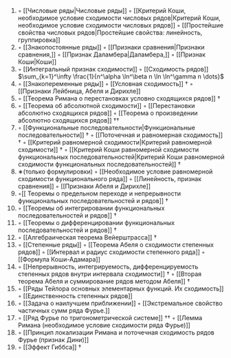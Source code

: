 1. ◦ [[Числовые ряды|Числовые ряды]]
   ◦ [[Критерий Коши, необходимое условие сходимости числовых рядов|Критерий Коши, необходимое условие сходимости числовых рядов]]
   ◦ [[Простейшие свойства числовых рядов|Простейшие свойства: линейность, группировка]]
2. ◦ [[Знакопостоянные ряды]]
   ◦ [[Признаки сравнения|Признаки сравнения,]]
   ◦ [[Признак Даламбера|Даламбера,]]
   ◦ [[Признак Коши|Коши]]
3. ◦ [[Интегральный признак сходимости]]
   ◦  [[Сходимость рядов]] $\sum_{k=1}^\infty \frac{1}{n^\alpha \ln^\beta n \ln \ln^\gamma n \dots}$  
4. ◦ [[Знакопеременные ряды]]
   ◦ [[Условная сходимость]] $\dagger$
   ◦ [[Признаки Лейбница, Абеля и Дирихле]]
5. ◦ [[Теорема Римана о перестановках условно сходящихся рядов]] $\dagger$
6. ◦ [[Теорема об абсолютной сходимости]]
   ◦ [[Перестановки абсолютно сходящихся рядов]] 
   ◦ [[Теорема о произведении абсолютно сходящихся рядов]] $\dagger \dagger$
7. ◦ [[Функциональные последовательности|Функциональные последовательности]] $\dagger$
   ◦ [[Поточечная и равномерная сходимость]] $\dagger$
   ◦ [[Критерий равномерной сходимости|Критерий равномерной сходимости]] $\dagger$
   ◦ [[Критерий Коши равномерной сходимости функциональных последовательностей|Критерий Коши равномерной сходимости функциональных последовательностей]] $\dagger$
8. ∗(только формулировки)
   ◦ [[Необходимое условие равномерной сходимости функционального ряда]]
   ◦ [[Линейность, признак сравнения]]
   ◦ [[Признаки Абеля и Дирихле]]
9. ◦[[ Теоремы о предельном переходе и непрерывности функциональных последовательностей и рядов]] $\dagger$
10. ◦ [[Теоремы об интегрировании функциональных последовательностей и рядов]] $\dagger$
11. ◦ [[Теоремы о дифференцировании функциональных последовательностей и рядов]] $\dagger$
12. ◦ [[Алгебраическая теорема Вейерштрасса]] $\dagger$
13. ◦ [[Степенные ряды]]
    ◦ [[Теорема Абеля о сходимости степенных рядов]]
    ◦ [[Интервал и радиус сходимости степенного ряда]]
    ◦ [[Формула Коши-Адамара]]
14. ◦ [[Непрерывность, интегрируемость, дифференцируемость степенных рядов внутри интервала сходимости]] $\dagger$
    ◦ [[Вторая теорема Абеля и суммирование рядов методом Абеля]] $\dagger$
15. ◦ [[Ряды Тейлора основных элементарных функций. Их сходимость]]
    ◦ [[Единственность степенных рядов]] 
16. ◦ [[Задача о наилучшем приближении]]
    ◦ [[Экстремальное свойство частичных сумм ряда Фурье.]]
17. ◦ [[Ряд Фурье по тригонометрической системе]] $\dagger \dagger$
    ◦ [[Лемма Римана (необходимое условие сходимости ряда Фурье)]]
18. ◦ [[Принцип локализации Римана и поточечная сходимость рядов Фурье (признак Дини)]]
19. ◦ [[Эффект Гиббса]]  $\dagger$